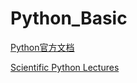 # Python_Basic

[Python官方文档](https://www.python.org/doc/)

[Scientific Python Lectures](https://lectures.scientific-python.org)